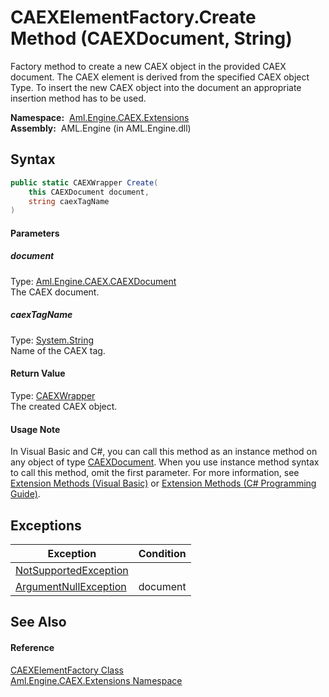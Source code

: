 CAEXElementFactory.Create Method (CAEXDocument, String)
=======================================================
Factory method to create a new CAEX object in the provided CAEX document. The CAEX element is derived from the specified CAEX object Type. To insert the new CAEX object into the document an appropriate insertion method has to be used.

  **Namespace:**  [Aml.Engine.CAEX.Extensions][1]  
  **Assembly:**  AML.Engine (in AML.Engine.dll)

Syntax
------

```csharp
public static CAEXWrapper Create(
	this CAEXDocument document,
	string caexTagName
)
```

#### Parameters

##### *document*
Type: [Aml.Engine.CAEX.CAEXDocument][2]  
The CAEX document.

##### *caexTagName*
Type: [System.String][3]  
Name of the CAEX tag.

#### Return Value
Type: [CAEXWrapper][4]  
 The created CAEX object. 
#### Usage Note
In Visual Basic and C#, you can call this method as an instance method on any object of type [CAEXDocument][2]. When you use instance method syntax to call this method, omit the first parameter. For more information, see [Extension Methods (Visual Basic)][5] or [Extension Methods (C# Programming Guide)][6].

Exceptions
----------

Exception                  | Condition 
-------------------------- | --------- 
[NotSupportedException][7] |           
[ArgumentNullException][8] | document  


See Also
--------

#### Reference
[CAEXElementFactory Class][9]  
[Aml.Engine.CAEX.Extensions Namespace][1]  

[1]: ../README.md
[2]: ../../Aml.Engine.CAEX/CAEXDocument/README.md
[3]: https://docs.microsoft.com/dotnet/api/system.string
[4]: ../../Aml.Engine.CAEX/CAEXWrapper/README.md
[5]: https://docs.microsoft.com/dotnet/visual-basic/programming-guide/language-features/procedures/extension-methods
[6]: https://docs.microsoft.com/dotnet/csharp/programming-guide/classes-and-structs/extension-methods
[7]: https://docs.microsoft.com/dotnet/api/system.notsupportedexception
[8]: https://docs.microsoft.com/dotnet/api/system.argumentnullexception
[9]: README.md
[10]: https://www.automationml.org
[11]: ../../icons/logoShade.png